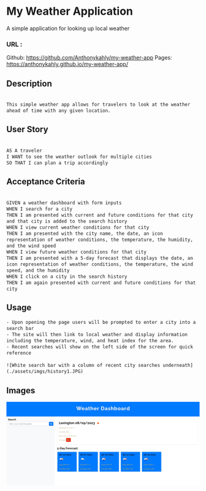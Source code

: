 # My Weather Application

A simple application for looking up local weather

### URL : 

Github: https://github.com/Anthonykahly/my-weather-app
Pages: https://anthonykahly.github.io/my-weather-app/

## Description

```

This simple weather app allows for travelers to look at the weather ahead of time with any given location. 

```

## User Story

```

AS A traveler
I WANT to see the weather outlook for multiple cities
SO THAT I can plan a trip accordingly

```

## Acceptance Criteria

```

GIVEN a weather dashboard with form inputs
WHEN I search for a city
THEN I am presented with current and future conditions for that city and that city is added to the search history
WHEN I view current weather conditions for that city
THEN I am presented with the city name, the date, an icon representation of weather conditions, the temperature, the humidity, and the wind speed
WHEN I view future weather conditions for that city
THEN I am presented with a 5-day forecast that displays the date, an icon representation of weather conditions, the temperature, the wind speed, and the humidity
WHEN I click on a city in the search history
THEN I am again presented with current and future conditions for that city

```

## Usage

```
- Upon opening the page users will be prompted to enter a city into a search bar
- The site will then link to local weather and display information including the temperature, wind, and heat index for the area.
- Recent searches will show on the left side of the screen for quick reference

![White search bar with a column of recent city searches underneath](./assets/imgs/history1.JPG) 

```
## Images

![White and blue themed website that contains weather forecasts](./assets/imgs/Homepage1.JPG) 

